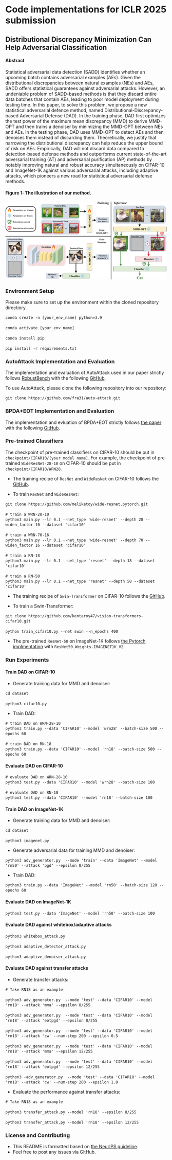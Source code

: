# Code implementations for ICLR 2025 submission
## Distributional Discrepancy Minimization Can Help Adversarial Classification

 #### Abstract
 Statistical adversarial data detection (SADD) identifies whether an upcoming batch contains adversarial examples (AEs). Given the distributional discrepancies between natural examples (NEs) and AEs, SADD offers statistical guarantees against adversarial attacks. However, an undeniable problem of SADD-based methods is that they discard entire data batches that contain AEs, leading to poor model deployment during testing time. In this paper, to solve this problem, we propose a new statistical adversarial defence method, named Distributional-Discrepancy-based Adversarial Defense (DAD). In the training phase, DAD first optimizes the test power of the maximum mean discrepancy (MMD) to derive MMD-OPT and then trains a denoiser by minimizing the MMD-OPT between NEs and AEs. In the testing phase, DAD uses MMD-OPT to detect AEs and then denoises them instead of discarding them. Theoretically, we justify that narrowing the distributional discrepancy can help reduce the upper bound of risk on AEs. Empirically, DAD will not discard data compared to detection-based defense methods and outperforms current state-of-the-art adversarial training (AT) and adversarial purification (AP) methods by notably improving natural and robust accuracy simultaneously on CIFAR-10 and ImageNet-1K against various adversarial attacks, including adaptive attacks, which pioneers a new road for statistical adversarial defense methods.

#### Figure 1: The illustration of our method.
![pipeline](images/pipeline.jpg)

### Environment Setup
Please make sure to set up the environment within the cloned repository directiory.
```
conda create -n [your_env_name] python=3.9

conda activate [your_env_name]

conda install pip

pip install -r requirements.txt
```

### AutoAttack Implementation and Evaluation
The implementation and evaluation of AutoAttack used in our paper strictly follows [RobustBench](https://robustbench.github.io/) with the following [GitHub](https://github.com/RobustBench/robustbench).

To use AutoAttack, please clone the following repository into our repository:

```
git clone https://github.com/fra31/auto-attack.git
```

### BPDA+EOT Implementation and Evaluation
The implementation and evluation of BPDA+EOT strictly follows [the paper](https://arxiv.org/abs/2005.13525) with the following [GitHub](https://github.com/point0bar1/ebm-defense).

### Pre-trained Classifiers
The checkpoint of pre-trained classifiers on CIFAR-10 should be put in 
```checkpoint/CIFAR10/[your model name]```. For example, the checkpoint of pre-trained ```WideResNet-28-10``` on CIFAR-10 should be put in ```checkpoint/CIFAR10/WRN28```.
- The training recipe of ```ResNet``` and ```WideResNet``` on CIFAR-10 follows the [GitHub](https://github.com/meliketoy/wide-resnet.pytorch). 

- To train ```ResNet``` and ```WideResNet```:
```
git clone https://github.com/meliketoy/wide-resnet.pytorch.git

# train a WRN-28-10
python3 main.py --lr 0.1 --net_type 'wide-resnet' --depth 28 --widen_factor 10 --dataset 'cifar10'

# train a WRN-70-16
python3 main.py --lr 0.1 --net_type 'wide-resnet' --depth 70 --widen_factor 16 --dataset 'cifar10'

# train a RN-18
python3 main.py --lr 0.1 --net_type 'resnet' --depth 18 --dataset 'cifar10'

# train a RN-50
python3 main.py --lr 0.1 --net_type 'resnet' --depth 50 --dataset 'cifar10'
```
- The training recipe of ```Swin-Transformer``` on CIFAR-10 follows the [GitHub](https://github.com/kentaroy47/vision-transformers-cifar10).

- To train a Swin-Transformer: 
```
git clone https://github.com/kentaroy47/vision-transformers-cifar10.git

python train_cifar10.py --net swin --n_epochs 400
```

- The pre-trained ```ResNet-50``` on ImageNet-1K follows [the Pytorch implmentation](https://pytorch.org/vision/main/models/generated/torchvision.models.resnet50.html) with ```ResNet50_Weights.IMAGENET1K_V2```.

### Run Experiments
#### Train DAD on CIFAR-10
- Generate training data for MMD and denoiser:
```
cd dataset

python3 cifar10.py
```
- Train DAD:
```
# train DAD on WRN-28-10
python3 train.py --data 'CIFAR10' --model 'wrn28' --batch-size 500 --epochs 60 

# train DAD on RN-18
python3 train.py --data 'CIFAR10' --model 'rn18' --batch-size 500 --epochs 60 
```

#### Evaluate DAD on CIFAR-10
```
# evaluate DAD on WRN-28-10
python3 test.py --data 'CIFAR10' --model 'wrn28' --batch-size 100

# evaluate DAD on RN-18
python3 test.py --data 'CIFAR10' --model 'rn18' --batch-size 100
```

#### Train DAD on ImageNet-1K
- Generate training data for MMD and denoiser:
```
cd dataset

python3 imagenet.py
```
- Generate adversarial data for training MMD and denoiser:

```
python3 adv_generator.py  --mode 'train' --data 'ImageNet' --model 'rn50' --attack 'pgd' --epsilon 8/255
```
- Train DAD:
```
python3 train.py --data 'ImageNet' --model 'rn50' --batch-size 128 --epochs 60 
```

#### Evaluate DAD on ImageNet-1K
```
python3 test.py --data 'ImageNet' --model 'rn50' --batch-size 100
```

#### Evaluate DAD against whitebox/adaptive attacks
```
python3 whitebox_attack.py

python3 adaptive_detector_attack.py

python3 adaptive_denoiser_attack.py
```

#### Evaluate DAD against transfer attacks
- Generate transfer attacks:
```
# Take RN18 as an example

python3 adv_generator.py  --mode 'test' --data 'CIFAR10' --model 'rn18' --attack 'mma' --epsilon 8/255

python3 adv_generator.py  --mode 'test' --data 'CIFAR10' --model 'rn18' --attack 'eotpgd' --epsilon 8/255

python3 adv_generator.py  --mode 'test' --data 'CIFAR10' --model 'rn18' --attack 'cw' --num-step 200 --epsilon 0.5

python3 adv_generator.py  --mode 'test' --data 'CIFAR10' --model 'rn18' --attack 'mma' --epsilon 12/255

python3 adv_generator.py  --mode 'test' --data 'CIFAR10' --model 'rn18' --attack 'eotpgd' --epsilon 12/255

python3 -adv_generator.py  --mode 'test' --data 'CIFAR10' --model 'rn18' --attack 'cw' --num-step 200 --epsilon 1.0
```

- Evaluate the performance against transfer attacks:
```
# Take RN18 as an example

python3 transfer_attack.py --model 'rn18' --epsilon 8/255

python3 transfer_attack.py --model 'rn18' --epsilon 12/255
```

### License and Contributing
- This README is formatted based on [the NeurIPS guideline](https://github.com/paperswithcode/releasing-research-code).
- Feel free to post any issues via GitHub.









